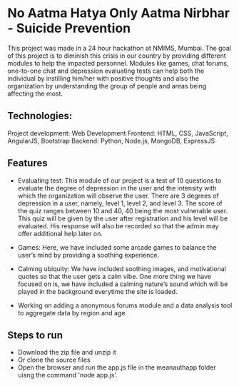 # No Aatma Hatya Only Aatma Nirbhar - Suicide Prevention
This project was made in a 24 hour hackathon at NMIMS, Mumbai.
The goal of this project is to diminish this crisis in our country by providing different modules
to help the impacted personnel. Modules like games, chat forums, one-to-one chat and
depression evaluating tests can help both the individual by instilling him/her with positive
thoughts and also the organization by understanding the group of people and areas being
affecting the most.

## Technologies: 

Project development: Web Development
Frontend: HTML, CSS, JavaScript, AngularJS, Bootstrap
Backend: Python, Node.js, MongoDB, ExpressJS

## Features
 - Evaluating test: 
This module of our project is a test of 10 questions to evaluate the degree of depression in the user and the intensity with which the organization will observe the user. 
There are 3 degrees of depression in a user, namely, level 1, level 2, and level 3.
The score of the quiz ranges between 10 and 40, 40 being the most vulnerable user.
This quiz will be given by the user after registration and his level will be evaluated.
His response will also be recorded so that the admin may offer additional help later on.

 - Games: 
Here, we have included some arcade games to balance the user’s mind by providing a soothing
experience.
 
 - Calming ubiquity: 
We have included soothing images, and motivational quotes so that the user gets a calm vibe.
One more thing we have focused on is, we have included a calming nature’s sound which will be played in the
background everytime the site is loaded. 

 - Working on adding a anonymous forums module and a data analysis tool to aggregate data by region and age. 

## Steps to run
 - Download the zip file and unzip it
 - Or clone the source files 
 - Open the browser and run the app.js file in the meanauthapp folder uisng the command 'node app.js'.
